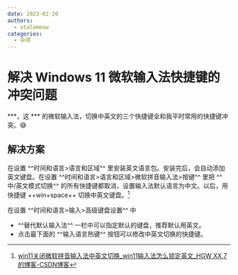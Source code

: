 ```yaml
---
date: 2023-02-20
authors:
  - stalomeow
categories:
  - 杂项
---
```


# 解决 Windows 11 微软输入法快捷键的冲突问题

\*\*\*，这 \*\*\* 的微软输入法，切换中英文的三个快捷键全和我平时常用的快捷键冲突。:sweat_smile:

<!-- more -->

## 解决方案

在设置 ^^时间和语言>语言和区域^^ 里安装英文语言包。安装完后，会自动添加英文键盘。在设置 ^^时间和语言>语言和区域>微软拼音输入法>按键^^ 里把 ^^中/英文模式切换^^ 的所有快捷键都取消，设置输入法默认语言为中文。以后，用快捷键 ++win+space++ 切换中英文键盘。[^1]

在设置 ^^时间和语言>输入>高级键盘设置^^ 中

- ^^替代默认输入法^^ 一栏中可以指定默认的键盘，推荐默认用英文。
- 点击最下面的 ^^输入语言热键^^ 按钮可以修改中英文切换的快捷键。

[^1]: [win11关闭微软拼音输入法中英文切换_win11输入法怎么锁定英文_HGW XX 7的博客-CSDN博客](https://blog.csdn.net/weixin_45922629/article/details/122272038)